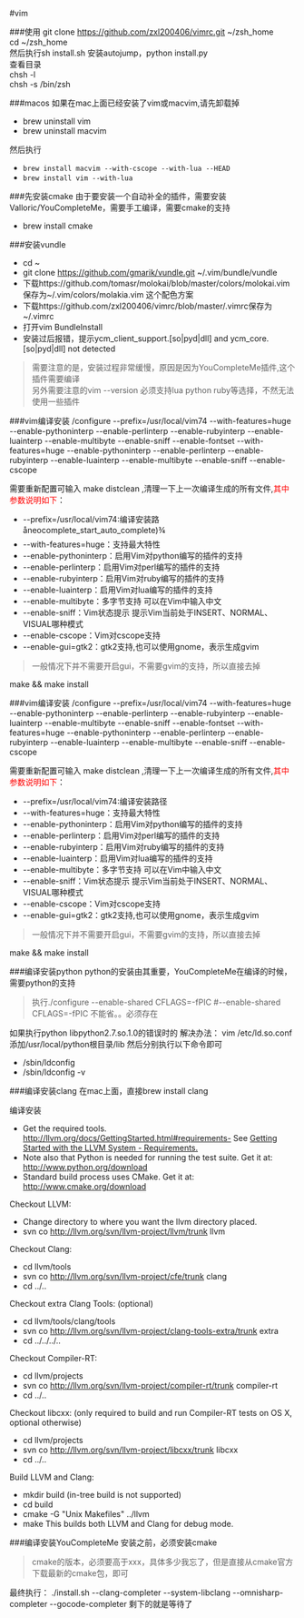 #vim

###使用
git clone https://github.com/zxl200406/vimrc.git ~/zsh_home   
cd ~/zsh_home   
然后执行sh install.sh
安装autojump，python install.py   
查看目录   
chsh -l   
chsh -s /bin/zsh

###macos
如果在mac上面已经安装了vim或macvim,请先卸载掉   
* brew uninstall vim
* brew uninstall macvim

然后执行

- `brew install macvim --with-cscope --with-lua --HEAD`
- `brew install vim --with-lua`

###先安装cmake
由于要安装一个自动补全的插件，需要安装Valloric/YouCompleteMe，需要手工编译，需要cmake的支持
   
* brew install cmake


###安装vundle
- cd ~
- git clone https://github.com/gmarik/vundle.git ~/.vim/bundle/vundle  
- 下载https://github.com/tomasr/molokai/blob/master/colors/molokai.vim保存为~/.vim/colors/molakia.vim 这个配色方案
- 下载https://github.com/zxl200406/vimrc/blob/master/.vimrc保存为~/.vimrc
- 打开vim BundleInstall
- 安装过后报错，提示ycm_client_support.[so|pyd|dll] and ycm_core.[so|pyd|dll] not detected


>需要注意的是，安装过程非常缓慢，原因是因为YouCompleteMe插件,这个插件需要编译   
>另外需要注意的vim --version 必须支持lua  python ruby等选择，不然无法使用一些插件



###vim编译安装
/configure --prefix=/usr/local/vim74 --with-features=huge --enable-pythoninterp --enable-perlinterp --enable-rubyinterp --enable-luainterp --enable-multibyte --enable-sniff --enable-fontset --with-features=huge --enable-pythoninterp --enable-perlinterp --enable-rubyinterp --enable-luainterp --enable-multibyte --enable-sniff --enable-cscope   

需要重新配置可输入 make distclean ,清理一下上一次编译生成的所有文件,<font color=red>其中参数说明如下</font>：

* --prefix=/usr/local/vim74:编译安装路åneocomplete_start_auto_complete)¾
* --with-features=huge：支持最大特性
* --enable-pythoninterp：启用Vim对python编写的插件的支持
* --enable-perlinterp：启用Vim对perl编写的插件的支持
* --enable-rubyinterp：启用Vim对ruby编写的插件的支持
* --enable-luainterp：启用Vim对lua编写的插件的支持
* --enable-multibyte：多字节支持 可以在Vim中输入中文
* --enable-sniff：Vim状态提示 提示Vim当前处于INSERT、NORMAL、VISUAL哪种模式
* --enable-cscope：Vim对cscope支持
* --enable-gui=gtk2：gtk2支持,也可以使用gnome，表示生成gvim

>一般情况下并不需要开启gui，不需要gvim的支持，所以直接去掉

make && make install

###vim编译安装
/configure --prefix=/usr/local/vim74 --with-features=huge --enable-pythoninterp --enable-perlinterp --enable-rubyinterp --enable-luainterp --enable-multibyte --enable-sniff --enable-fontset --with-features=huge --enable-pythoninterp --enable-perlinterp --enable-rubyinterp --enable-luainterp --enable-multibyte --enable-sniff --enable-cscope   

需要重新配置可输入 make distclean ,清理一下上一次编译生成的所有文件,<font color=red>其中参数说明如下</font>：

* --prefix=/usr/local/vim74:编译安装路径
* --with-features=huge：支持最大特性
* --enable-pythoninterp：启用Vim对python编写的插件的支持
* --enable-perlinterp：启用Vim对perl编写的插件的支持
* --enable-rubyinterp：启用Vim对ruby编写的插件的支持
* --enable-luainterp：启用Vim对lua编写的插件的支持
* --enable-multibyte：多字节支持 可以在Vim中输入中文
* --enable-sniff：Vim状态提示 提示Vim当前处于INSERT、NORMAL、VISUAL哪种模式
* --enable-cscope：Vim对cscope支持
* --enable-gui=gtk2：gtk2支持,也可以使用gnome，表示生成gvim

>一般情况下并不需要开启gui，不需要gvim的支持，所以直接去掉

make && make install


###编译安装python 
python的安装由其重要，YouCompleteMe在编译的时候，需要python的支持
>执行./configure --enable-shared CFLAGS=-fPIC  #--enable-shared CFLAGS=-fPIC 不能省。。必须存在 
  
如果执行python  libpython2.7.so.1.0的错误时的 解决办法：
vim /etc/ld.so.conf 添加/usr/local/python根目录/lib
然后分别执行以下命令即可

- /sbin/ldconfig
- /sbin/ldconfig -v

###编译安装clang
在mac上面，直接brew install clang    

编译安装

- Get the required tools.
http://llvm.org/docs/GettingStarted.html#requirements- See [Getting Started with the LLVM System - Requirements.](http://clang.llvm.org/get_started.html)
- Note also that Python is needed for running the test suite. Get it at: http://www.python.org/download
- Standard build process uses CMake. Get it at: http://www.cmake.org/download

Checkout LLVM:

- Change directory to where you want the llvm directory placed.
- svn co http://llvm.org/svn/llvm-project/llvm/trunk llvm

Checkout Clang:

- cd llvm/tools
- svn co http://llvm.org/svn/llvm-project/cfe/trunk clang
- cd ../..

Checkout extra Clang Tools: (optional)

- cd llvm/tools/clang/tools
- svn co http://llvm.org/svn/llvm-project/clang-tools-extra/trunk extra
- cd ../../../..

Checkout Compiler-RT:

- cd llvm/projects
- svn co http://llvm.org/svn/llvm-project/compiler-rt/trunk compiler-rt
- cd ../..

Checkout libcxx: (only required to build and run Compiler-RT tests on OS X, optional otherwise)

- cd llvm/projects
- svn co http://llvm.org/svn/llvm-project/libcxx/trunk libcxx
- cd ../..

Build LLVM and Clang:

- mkdir build (in-tree build is not supported)
- cd build
- cmake -G "Unix Makefiles" ../llvm
- make
This builds both LLVM and Clang for debug mode.

###编译安装YouCompleteMe
安装之前，必须安装cmake
>cmake的版本，必须要高于xxx，具体多少我忘了，但是直接从cmake官方下载最新的cmake包，即可

最终执行： ./install.sh --clang-completer --system-libclang  --omnisharp-completer  --gocode-completer  剩下的就是等待了


